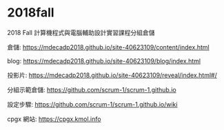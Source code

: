 # 2018fall
2018 Fall 計算機程式與電腦輔助設計實習課程分組倉儲

倉儲: https://mdecadp2018.github.io/site-40623109/content/index.html

blog: https://mdecadp2018.github.io/site-40623109/blog/index.html

投影片: https://mdecadp2018.github.io/site-40623109/reveal/index.html#/

分組示範倉儲: https://github.com/scrum-1/scrum-1.github.io

設定步驟: https://github.com/scrum-1/scrum-1.github.io/wiki

cpgx 網站: https://cpgx.kmol.info
